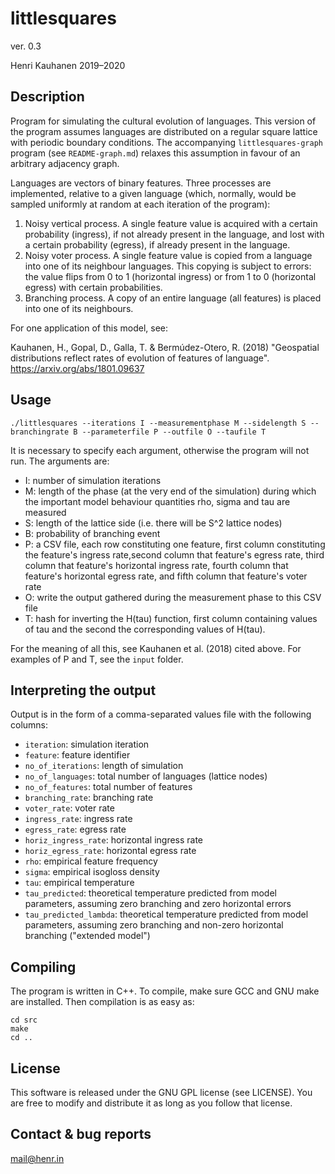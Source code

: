 # littlesquares

ver. 0.3

Henri Kauhanen 2019–2020


## Description

Program for simulating the cultural evolution of languages. This version of the program assumes languages are distributed on a regular square lattice with periodic boundary conditions. The accompanying `littlesquares-graph` program (see `README-graph.md`) relaxes this assumption in favour of an arbitrary adjacency graph.

Languages are vectors of binary features. Three processes are implemented, relative to a given language (which, normally, would be sampled uniformly at random at each iteration of the program):

1. Noisy vertical process. A single feature value is acquired with a certain probability (ingress), if not already present in the language, and lost with a certain probability (egress), if already present in the language.
2. Noisy voter process. A single feature value is copied from a language into one of its neighbour languages. This copying is subject to errors: the value flips from 0 to 1 (horizontal ingress) or from 1 to 0 (horizontal egress) with certain probabilities.
3. Branching process. A copy of an entire language (all features) is placed into one of its neighbours.

For one application of this model, see:

Kauhanen, H., Gopal, D., Galla, T. & Bermúdez-Otero, R. (2018) "Geospatial distributions reflect rates of evolution of features of language". https://arxiv.org/abs/1801.09637


## Usage

```
./littlesquares --iterations I --measurementphase M --sidelength S --branchingrate B --parameterfile P --outfile O --taufile T
```

It is necessary to specify each argument, otherwise the program will not run. The arguments are:

* I: number of simulation iterations
* M: length of the phase (at the very end of the simulation) during which the important model behaviour quantities rho, sigma and tau are measured
* S: length of the lattice side (i.e. there will be S^2 lattice nodes)
* B: probability of branching event
* P: a CSV file, each row constituting one feature, first column constituting the feature's ingress rate,second column that feature's egress rate, third column that feature's horizontal ingress rate, fourth column that feature's horizontal egress rate, and fifth column that feature's voter rate
* O: write the output gathered during the measurement phase to this CSV file
* T: hash for inverting the H(tau) function, first column containing values of tau and the second the corresponding values of H(tau).

For the meaning of all this, see Kauhanen et al. (2018) cited above. For examples of P and T, see the `input` folder.


## Interpreting the output

Output is in the form of a comma-separated values file with the following columns:

* `iteration`: simulation iteration
* `feature`: feature identifier
* `no_of_iterations`: length of simulation
* `no_of_languages`: total number of languages (lattice nodes)
* `no_of_features`: total number of features
* `branching_rate`: branching rate
* `voter_rate`: voter rate
* `ingress_rate`: ingress rate
* `egress_rate`: egress rate
* `horiz_ingress_rate`: horizontal ingress rate
* `horiz_egress_rate`: horizontal egress rate
* `rho`: empirical feature frequency
* `sigma`: empirical isogloss density
* `tau`: empirical temperature
* `tau_predicted`: theoretical temperature predicted from model parameters, assuming zero branching and zero horizontal errors
* `tau_predicted_lambda`: theoretical temperature predicted from model parameters, assuming zero branching and non-zero horizontal branching ("extended model")


## Compiling

The program is written in C++. To compile, make sure GCC and GNU make are installed. Then compilation is as easy as:

```
cd src
make
cd ..
```


## License

This software is released under the GNU GPL license (see LICENSE). You are free to modify and distribute it as long as you follow that license.


## Contact & bug reports

mail@henr.in
